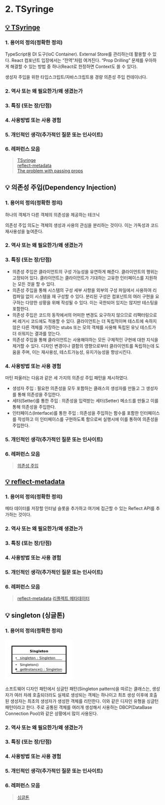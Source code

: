 # 2. TSyringe

## [💡 TSyringe](https://github.com/microsoft/tsyringe)

### 1. 용어의 정의(정확한 정의)

TypeScript용 DI 도구(IoC Container). External Store를 관리하는데 활용할 수 있다. React 컴포넌트 입장에서는 “전역”처럼 여겨진다. “Prop Drilling” 문제를 우아하게 해결할 수 있는 방법 중 하나(React로 한정하면 Context도 쓸 수 있다).

생성자 주입을 위한 타입스크립트/자바스크립트용 경량 의존성 주입 컨테이너다.

### 2. 역사 또는 왜 필요한가/왜 생겼는가

### 3. 특징 (또는 장/단점)

### 4. 사용방법 또는 사용 경험

### 5. 개인적인 생각(추가적인 질문 또는 인사이트)

### 6. 레퍼런스 모음

> [TSyringe](https://github.com/microsoft/tsyringe)  
> [reflect-metadata](https://github.com/rbuckton/reflect-metadata)  
> [The problem with passing props](https://beta.reactjs.org/learn/passing-data-deeply-with-context#the-problem-with-passing-props)

## 💡 의존성 주입(Dependency Injection)

### 1. 용어의 정의(정확한 정의)

하나의 객체가 다른 객체의 의존성을 제공하는 테크닉

의존성 주입 의도는 객체의 생성과 사용의 관심을 분리하는 것이다. 이는 가독성과 코드 재사용성을 높여준다.

### 2. 역사 또는 왜 필요한가/왜 생겼는가

### 3. 특징 (또는 장/단점)

- 의존성 주입은 클라이언트의 구성 가능성을 유연하게 해준다. 클라이언트의 행위는 고정되어 있다. 클라이언트는 클라이언트가 기대하는 고유한 인터페이스를 지원하는 모든 것을 할 수 있다.
- 의존성 주입을 통해 시스템의 구성 세부 사항을 외부의 구성 파일에서 사용하여 리컴파일 없이 시스템을 재 구성할 수 있다. 분리된 구성은 컴포넌트의 여러 구현을 요구하는 다양한 상황을 위해 작성될 수 있다. 이는 국한되어 있지는 않지만 테스팅을 포함한다.
- 의존성 주입은 코드의 동작에서의 어떠한 변경도 요구하지 않으므로 리팩터링으로써 레거시 코드에도 적용할 수 있다. 클라이언트는 더 독립적이며 테스트에 속하지 않은 다른 객체를 가장하는 stubs 또는 모의 객체를 사용해 독립된 유닛 테스트가 더 쉬워지는 결과를 얻는다.
- 의존성 주입을 통해 클라이언트는 사용해야하는 모든 구체적인 구현에 대한 지식을 제거할 수 있다. 디자인 변경이나 결함의 영향으로부터 클라이언트를 독립하는데 도움을 주며, 이는 재사용성, 테스트가능성, 유지가능성을 향상시킨다.

### 4. 사용방법 또는 사용 경험

마틴 파울러는 다음과 같은 세 가지의 의존성 주입 패턴을 제시하였다.

- 생성자 주입 : 필요한 의존성을 모두 포함하는 클래스의 생성자를 만들고 그 생성자를 통해 의존성을 주입한다.
- 세터(Setter)를 통한 주입 : 의존성을 입력받는 세터(Setter) 메소드를 만들고 이를 통해 의존성을 주입한다.
- 인터페이스(Interface)를 통한 주입 : 의존성을 주입하는 함수를 포함한 인터페이스를 작성하고 이 인터페이스를 구현하도록 함으로써 실행시에 이를 통하여 의존성을 주입한다.

### 5. 개인적인 생각(추가적인 질문 또는 인사이트)

### 6. 레퍼런스 모음

> [의존성 주입](https://ko.wikipedia.org/wiki/%EC%9D%98%EC%A1%B4%EC%84%B1_%EC%A3%BC%EC%9E%85)

## [💡 reflect-metadata](https://github.com/rbuckton/reflect-metadata)

### 1. 용어의 정의(정확한 정의)

메타 데이터를 저장할 인터널 슬롯을 추가하고 여기에 접근할 수 있는 Reflect API를 추가하는 것이다.

### 2. 역사 또는 왜 필요한가/왜 생겼는가

### 3. 특징 (또는 장/단점)

### 4. 사용방법 또는 사용 경험

### 5. 개인적인 생각(추가적인 질문 또는 인사이트)

### 6. 레퍼런스 모음

> [reflect-metadata](https://github.com/rbuckton/reflect-metadata)
> [리플렉트 메타데이터](https://jeonghwan-kim.github.io/2023/06/20/reflect-metadata#%EB%A6%AC%ED%94%8C%EB%A0%89%ED%8A%B8-%EB%A9%94%ED%83%80%EB%8D%B0%EC%9D%B4%ED%84%B0)

## 💡 singleton (싱글톤)

### 1. 용어의 정의(정확한 정의)

![singleton](../week6/images/singleton.png)

소프트웨어 디자인 패턴에서 싱글턴 패턴(Singleton pattern)을 따르는 클래스는, 생성자가 여러 차례 호출되더라도 실제로 생성되는 객체는 하나이고 최초 생성 이후에 호출된 생성자는 최초의 생성자가 생성한 객체를 리턴한다. 이와 같은 디자인 유형을 싱글턴 패턴이라고 한다. 주로 공통된 객체를 여러개 생성해서 사용하는 DBCP(DataBase Connection Pool)와 같은 상황에서 많이 사용된다.

### 2. 역사 또는 왜 필요한가/왜 생겼는가

### 3. 특징 (또는 장/단점)

### 4. 사용방법 또는 사용 경험

### 5. 개인적인 생각(추가적인 질문 또는 인사이트)

### 6. 레퍼런스 모음

> [싱글톤](https://ko.wikipedia.org/wiki/%EC%8B%B1%EA%B8%80%ED%84%B4_%ED%8C%A8%ED%84%B4)
